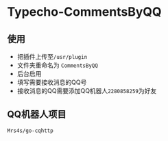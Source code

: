 # Typecho-CommentsByQQ

## 使用
- 把插件上传至`/usr/plugin`
- 文件夹重命名为 `CommentsByQQ`
- 后台启用
- 填写需要接收消息的QQ号
- 接收消息的QQ需要添加QQ机器人`2280858259`为好友

## QQ机器人项目
`Mrs4s/go-cqhttp`
 
